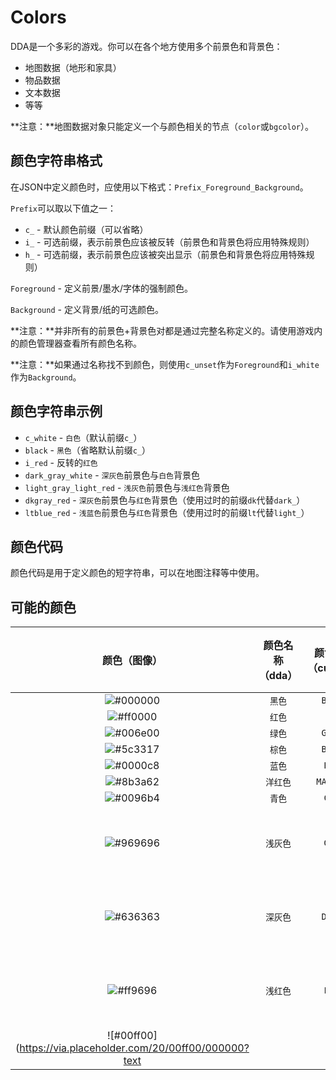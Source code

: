 # Colors

DDA是一个多彩的游戏。你可以在各个地方使用多个前景色和背景色：

- 地图数据（地形和家具）
- 物品数据
- 文本数据
- 等等

**注意：**地图数据对象只能定义一个与颜色相关的节点（`color`或`bgcolor`）。

## 颜色字符串格式

在JSON中定义颜色时，应使用以下格式：`Prefix_Foreground_Background`。

`Prefix`可以取以下值之一：

- `c_` - 默认颜色前缀（可以省略）
- `i_` - 可选前缀，表示前景色应该被反转（前景色和背景色将应用特殊规则）
- `h_` - 可选前缀，表示前景色应该被突出显示（前景色和背景色将应用特殊规则）

`Foreground` - 定义前景/墨水/字体的强制颜色。

`Background` - 定义背景/纸的可选颜色。

**注意：**并非所有的前景色+背景色对都是通过完整名称定义的。请使用游戏内的颜色管理器查看所有颜色名称。

**注意：**如果通过名称找不到颜色，则使用`c_unset`作为`Foreground`和`i_white`作为`Background`。

## 颜色字符串示例

- `c_white` - `白色`（默认前缀`c_`）
- `black` -  `黑色`（省略默认前缀`c_`）
- `i_red` - 反转的`红色`
- `dark_gray_white` - `深灰色`前景色与`白色`背景色
- `light_gray_light_red` - `浅灰色`前景色与`浅红色`背景色
- `dkgray_red` - `深灰色`前景色与`红色`背景色（使用过时的前缀`dk`代替`dark_`）
- `ltblue_red` - `浅蓝色`前景色与`红色`背景色（使用过时的前缀`lt`代替`light_`）

## 颜色代码

颜色代码是用于定义颜色的短字符串，可以在地图注释等中使用。

## 可能的颜色

| 颜色（图像）                                            | 颜色名称（dda）   | 颜色名称（curses） | 默认 R,G,B 值 | 颜色代码 | 备注                                                  |
|:--------------------------------------------------------:|:------------------:|:-------------------:|:--------------------:|:----------:|:------------------------------------------------------:|
| ![#000000](https://via.placeholder.com/20/000000/000000?text=+) | `黑色`            | `BLACK`             | `0,0,0`              |            |                                                        |
| ![#ff0000](https://via.placeholder.com/20/ff0000/000000?text=+) | `红色`              | `RED`               | `255,0,0`            | `R`        |                                                        |
| ![#006e00](https://via.placeholder.com/20/006e00/000000?text=+) | `绿色`            | `GREEN`             | `0,110,0`            | `G`        |                                                        |
| ![#5c3317](https://via.placeholder.com/20/5c3317/000000?text=+) | `棕色`            | `BROWN`             | `92,51,23`           | `br`       |                                                        |
| ![#0000c8](https://via.placeholder.com/20/0000c8/000000?text=+) | `蓝色`             | `BLUE`              | `0,0,200`            | `B`        |                                                        |
| ![#8b3a62](https://via.placeholder.com/20/8b3a62/000000?text=+) | `洋红色`          | `MAGENTA`           | `139,58,98`          | `P`        |                                                        |
| ![#0096b4](https://via.placeholder.com/20/0096b4/000000?text=+) | `青色`             | `CYAN`              | `0,150,180`          | `C`        |                                                        |
| ![#969696](https://via.placeholder.com/20/969696/000000?text=+) | `浅灰色`       | `GRAY`              | `150,150,150`        | `lg`       | 可以使用过时的`lt`前缀代替`light_` |
| ![#636363](https://via.placeholder.com/20/636363/000000?text=+) | `深灰色`        | `DGRAY`             | `99,99,99`           | `dg`       | 可以使用过时的`dk`前缀代替`dark_`  |
| ![#ff9696](https://via.placeholder.com/20/ff9696/000000?text=+) | `浅红色`        | `LRED`              | `255,150,150`        |            | 可以使用过时的`lt`前缀代替`light_` |
| ![#00ff00](https://via.placeholder.com/20/00ff00/000000?text
